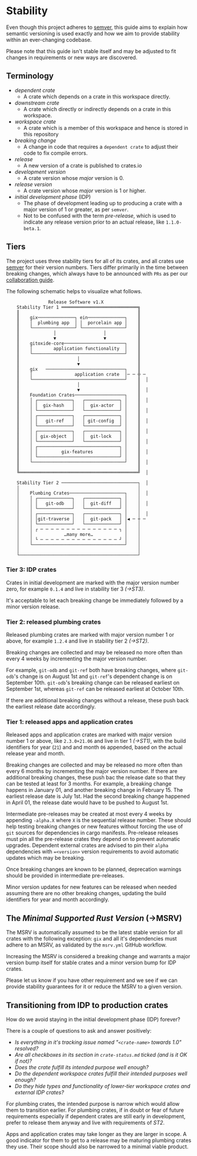 # Stability

Even though this project adheres to [semver], this guide aims to explain how semantic versioning is used exactly and how we aim to provide stability within an
ever-changing codebase.

Please note that this guide isn't stable itself and may be adjusted to fit changes in requirements or new ways are discovered.

## Terminology

- _dependent crate_
  - A crate which depends on a crate in this workspace directly.
- _downstream crate_
  - A crate which directly or indirectly depends on a crate in this workspace.
- _workspace crate_
  - A crate which is a member of this workspace and hence is stored in this repository
- _breaking change_
  - A change in code that requires a `dependent crate` to adjust their code to fix compile errors.
- _release_
  - A new version of a crate is published to crates.io
- _development version_
  - A crate version whose _major_ version is 0.
- _release version_
  - A crate version whose _major_ version is 1 or higher.
- _initial development phase_ (IDP)
  - The phase of development leading up to producing a crate with a major version of 1 or greater, as per `semver`.
  - Not to be confused with the term _pre-release_, which is used to indicate any release version prior to an actual release, like `1.1.0-beta.1`.

## Tiers

The project uses three stability tiers for all of its crates, and all crates use [semver] for their version numbers.
Tiers differ primarily in the time between breaking changes, which always have to be announced with `PRs` as per
our [collaboration guide].

The following schematic helps to visualize what follows.

```text
                Release Software v1.X                 
    Stability Tier 1 ═════════════════════════════╗   
    ║                                             ║   
    ║    gix──────────────┐ ein──────────────┐    ║   
    ║    │  plumbing app  │ │  porcelain app │    ║   
    ║    └────────────────┘ └────────────────┘    ║   
    ║             │                  │            ║   
    ║             ▼                  ▼            ║   
    ║    gitoxide-core───────────────────────┐    ║   
    ║    │        application functionality  │    ║   
    ║    └───────────────────────────────────┘    ║   
    ║                      │                      ║   
    ║                      ▼                      ║   
    ║    gix   ──────────────────────────────┐    ║   
    ║    │                application crate  │─ ─ ╬ ─ 
    ║    └───────────────────────────────────┘    ║  │
    ║                      │                      ║   
    ║                      ▼                      ║  │
    ║    Foundation Crates───────────────────┐    ║   
    ║    │ ┌─────────────┐   ┌─────────────┐ │    ║  │
    ║    │ │  gix-hash   │   │  gix-actor  │ │    ║   
    ║    │ └─────────────┘   └─────────────┘ │    ║  │
    ║    │ ┌─────────────┐   ┌─────────────┐ │    ║   
    ║    │ │   git-ref   │   │ git-config  │ │    ║  │
    ║    │ └─────────────┘   └─────────────┘ │    ║   
    ║    │ ┌─────────────┐   ┌─────────────┐ │    ║  │
    ║    │ │ gix-object  │   │  git-lock   │ │    ║   
    ║    │ └─────────────┘   └─────────────┘ │    ║  │
    ║    │ ┌───────────────────────────────┐ │    ║   
    ║    │ │         gix-features          │ │    ║  │
    ║    │ └───────────────────────────────┘ │    ║   
    ║    └───────────────────────────────────┘    ║  │
    ║                                             ║   
    ╚═════════════════════════════════════════════╝  │
                                                      
    Stability Tier 2 ─────────────────────────────┐  │
    │                                             │   
    │    Plumbing Crates─────────────────────┐    │  │
    │    │ ┌─────────────┐   ┌─────────────┐ │    │   
    │    │ │   git-odb   │   │  git-diff   │ │    │  │
    │    │ └─────────────┘   └─────────────┘ │    │   
    │    │ ┌─────────────┐   ┌─────────────┐ │    │  │
    │    │ │git-traverse │   │  git-pack   │ │◀ ─ ┼ ─ 
    │    │ └─────────────┘   └─────────────┘ │    │   
    │    │ ┌ ─ ─ ─ ─ ─ ─ ─ ─ ─ ─ ─ ─ ─ ─ ─ ┐ │    │   
    │    │            …many more…            │    │   
    │    │ └ ─ ─ ─ ─ ─ ─ ─ ─ ─ ─ ─ ─ ─ ─ ─ ┘ │    │   
    │    └───────────────────────────────────┘    │   
    │                                             │   
    └─────────────────────────────────────────────┘
```

### Tier 3: IDP crates

Crates in initial development are marked with the major version number zero, for example `0.1.4` and live in stability tier 3 _(->ST3)_.

It's acceptable to let each breaking change be immediately followed by a minor version release.

### Tier 2: released plumbing crates

Released plumbing crates are marked with major version number 1 or above, for example `1.2.4` and live in stability tier 2 _(->ST2)_.

Breaking changes are collected and may be released no more often than every 4 weeks by incrementing the major version number.

For example, `git-odb` and `git-ref` both have breaking changes, where `git-odb`'s change is on August 1st and `git-ref`'s dependent change
is on September 10th. `git-odb`'s breaking change can be released earliest on September 1st, whereas `git-ref` can be released earliest at October 10th.

If there are additional breaking changes without a release, these push back the earliest release date accordingly.

### Tier 1: released apps and application crates

Released apps and application crates are marked with major version number 1 or above, like `2.3.0+21.06` and live in tier 1 _(->ST1)_,
with the build identifiers for year (`21`) and and month `06` appended, based on the actual release year and month.

Breaking changes are collected and may be released no more often than every 6 months by incrementing the major version number. If there are additional breaking changes,
these push bac the release date so that they can be tested at least for 3 months. For example, a breaking change happens in January 01, and another breaking change in February 15.
The earliest release date is July 1st. Had the second breaking change happened in April 01, the release date would have to be pushed to August 1st.

Intermediate pre-releases may be created at most every 4 weeks by appending `-alpha.X` where `X` is the sequential release number. These should help testing
breaking changes or new features without forcing the use of `git` sources for dependencies in cargo manifests. Pre-release releases must pin all the pre-release
crates they depend on to prevent automatic upgrades. Dependent external crates are advised to pin their `alpha` dependencies with `=<version>` version requirements to avoid
automatic updates which may be breaking.

Once breaking changes are known to be planned, deprecation warnings should be provided in intermediate pre-releases.

Minor version updates for new features can be released when needed assuming there are no other breaking changes, updating the build identifiers for year and month accordingly.

## The _Minimal Supported Rust Version_ (->MSRV)

The MSRV is automatically assumed to be the latest stable version for all crates with the following exception: `gix` and all it's dependencies must
adhere to an MSRV, as validated by the `msrv.yml` GitHub workflow.

Increasing the MSRV is considered a breaking change and warrants a major version bump itself for stable crates and a minor version bump for IDP crates.

Please let us know if you have other requirement and we see if we can provide stability guarantees for it or reduce the MSRV to a given version.

## Transitioning from IDP to production crates

How do we avoid staying in the initial development phase (IDP) forever?

There is a couple of questions to ask and answer positively:

- _Is everything in it's tracking issue named "`<crate-name>` towards 1.0" resolved?_
- _Are all checkboxes in its section in `crate-status.md` ticked (and is it OK if not)?_
- _Does the crate fulfill its intended purpose well enough?_
- _Do the dependent workspace crates fulfill their intended purposes well enough?_
- _Do they hide types and functionality of lower-tier workspace crates and external IDP crates?_

For plumbing crates, the intended purpose is narrow which would allow them to transition earlier. For plumbing crates, if in doubt or fear of future requirements
especially if dependent crates are still early in development, prefer to release them anyway and live with requirements of _ST2_.

Apps and application crates may take longer as they are larger in scope. A good indicator for them to get to a release may be maturing plumbing crates they
use. Their scope should also be narrowed to a minimal viable product.

[semver]: https://semver.org
[collaboration guide]: https://github.com/Byron/gitoxide/blob/main/COLLABORATING.md
